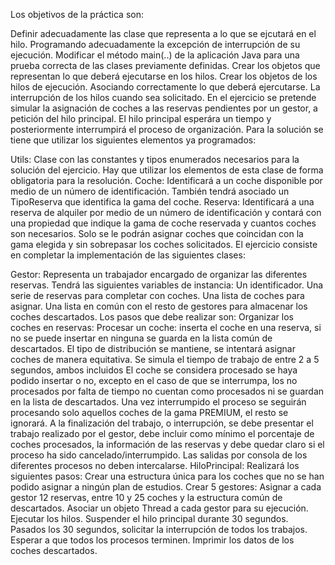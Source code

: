Los objetivos de la práctica son:

Definir adecuadamente las clase que representa a lo que se ejcutará en el hilo. Programando adecuadamente la excepción de interrupción de su ejecución.
Modificar el método main(..) de la aplicación Java para una prueba correcta de las clases previamente definidas.
Crear los objetos que representan lo que deberá ejecutarse en los hilos.
Crear los objetos de los hilos de ejecución. Asociando correctamente lo que deberá ejercutarse.
La interrupción de los hilos cuando sea solicitado.
En el ejercicio se pretende simular la asignación de coches a las reservas pendientes por un gestor, a petición del hilo principal. El hilo principal esperára un tiempo y posteriormente interrumpirá el proceso de organización. Para la solución se tiene que utilizar los siguientes elementos ya programados:

Utils: Clase con las constantes y tipos enumerados necesarios para la solución del ejercicio. Hay que utilizar los elementos de esta clase de forma obligatoria para la resolución.
Coche: Identificará a un coche disponible por medio de un número de identificación. También tendrá asociado un TipoReserva que identifica la gama del coche.
Reserva: Identificará a una reserva de alquiler por medio de un número de identificación y contará con una propiedad que indique la gama de coche reservada y cuantos coches son necesarios. Solo se le podrán asignar coches que coincidan con la gama elegida y sin sobrepasar los coches solicitados.
El ejercicio consiste en completar la implementación de las siguientes clases:

Gestor: Representa un trabajador encargado de organizar las diferentes reservas. Tendrá las siguientes variables de instancia:
Un identificador.
Una serie de reservas para completar con coches.
Una lista de coches para asignar.
Una lista en común con el resto de gestores para almacenar los coches descartados.
Los pasos que debe realizar son:
Organizar los coches en reservas:
Procesar un coche: inserta el coche en una reserva, si no se puede insertar en ninguna se guarda en la lista común de descartados. El tipo de distribución se mantiene, se intentará asignar coches de manera equitativa.
Se simula el tiempo de trabajo de entre 2 a 5 segundos, ambos incluidos
El coche se considera procesado se haya podido insertar o no, excepto en el caso de que se interrumpa, los no procesados por falta de tiempo no cuentan como procesados ni se guardan en la lista de descartados.
Una vez interrumpido el proceso se seguirán procesando solo aquellos coches de la gama PREMIUM, el resto se ignorará.
A la finalización del trabajo, o interrupción, se debe presentar el trabajo realizado por el gestor, debe incluir como mínimo el porcentaje de coches procesados, la información de las reservas y debe quedar claro si el proceso ha sido cancelado/interrumpido. Las salidas por consola de los diferentes procesos no deben intercalarse.
HiloPrincipal: Realizará los siguientes pasos:
Crear una estructura única para los coches que no se han podido asignar a ningún plan de estudios.
Crear 5 gestores:
Asignar a cada gestor 12 reservas, entre 10 y 25 coches y la estructura común de descartados.
Asociar un objeto Thread a cada gestor para su ejecución.
Ejecutar los hilos.
Suspender el hilo principal durante 30 segundos.
Pasados los 30 segundos, solicitar la interrupción de todos los trabajos.
Esperar a que todos los procesos terminen.
Imprimir los datos de los coches descartados.